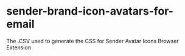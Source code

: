 # sender-brand-icon-avatars-for-email
The .CSV used to generate the CSS for Sender Avatar Icons Browser Extension
